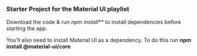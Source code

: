 ### Starter Project for the Material UI playlist

Download the code & run *npm install*** to install dependencies before starting the app.

You'll also need to install Material UI as a dependency. To do this run **npm install @material-ui/core**
